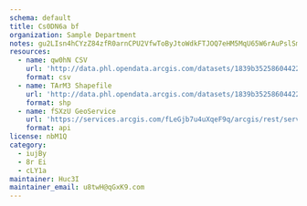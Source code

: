 ```yaml
---
schema: default
title: Cs0DN6a bf 
organization: Sample Department 
notes: gu2LIsn4hCYzZ84zfR0arnCPU2VfwToByJtoWdkFTJOQ7eHM5MqU65W6rAuPslSmjv1B3twbiXLxm9aEh1qKQyY IDGixcevNZ7b 
resources:
  - name: qw0hN CSV
    url: 'http://data.phl.opendata.arcgis.com/datasets/1839b35258604422b0b520cbb668df0d_0.csv'
    format: csv
  - name: TArM3 Shapefile
    url: 'http://data.phl.opendata.arcgis.com/datasets/1839b35258604422b0b520cbb668df0d_0.zip'
    format: shp
  - name: fSXzU GeoService
    url: 'https://services.arcgis.com/fLeGjb7u4uXqeF9q/arcgis/rest/services/Air_Monitoring_Stations/FeatureServer/0/query'
    format: api
license: nbM1Q 
category:
  - iujBy 
  - 8r Ei 
  - cLY1a 
maintainer: Huc3I  
maintainer_email: u8twH@qGxK9.com
---
```

